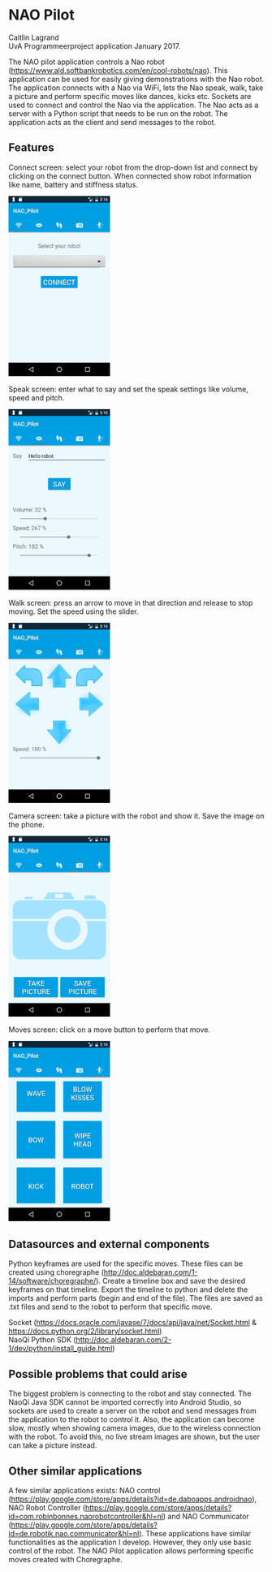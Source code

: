 # NAO Pilot
Caitlin Lagrand </br>
UvA Programmeerproject application January 2017.


The NAO pilot application controls a Nao robot (https://www.ald.softbankrobotics.com/en/cool-robots/nao). This application can be used for easily giving demonstrations with the Nao robot. The application connects with a Nao via WiFi, lets the Nao speak, walk, take a picture and perform specific moves like dances, kicks etc. Sockets are used to connect and control the Nao via the application. The Nao acts as a server with a Python script that needs to be run on the robot. The application acts as the client and send messages to the robot.


## Features

Connect screen: select your robot from the drop-down list and connect by clicking on the connect button. When connected show robot information like name, battery and stiffness status.

<!-- TODO: add connected screenshot -->

<img src="/doc/Connect.png" style="width: 200px;">

Speak screen: enter what to say and set the speak settings like volume, speed and pitch.

<img src="/doc/Speak.png" style="width: 200px;">

Walk screen: press an arrow to move in that direction and release to stop moving. Set the speed using the slider.

<img src="/doc/Walk.png" style="width: 200px;">

Camera screen: take a picture with the robot and show it. Save the image on the phone.

<img src="/doc/Camera.png" style="width: 200px;">

Moves screen: click on a move button to perform that move.

<img src="/doc/Moves.png" style="width: 200px;">

## Datasources and external components

Python keyframes are used for the specific moves. These files can be created using choregraphe (http://doc.aldebaran.com/1-14/software/choregraphe/). Create a timeline box and save the desired keyframes on that timeline. Export the timeline to python and delete the imports and perform parts (begin and end of the file). The files are saved as .txt files and send to the robot to perform that specific move.

Socket (https://docs.oracle.com/javase/7/docs/api/java/net/Socket.html & https://docs.python.org/2/library/socket.html) </br>
NaoQi Python SDK (http://doc.aldebaran.com/2-1/dev/python/install_guide.html) </br>

## Possible problems that could arise

The biggest problem is connecting to the robot and stay connected. The NaoQi Java SDK cannot be imported correctly into Android Studio, so sockets are used to create a server on the robot and send messages from the application to the robot to control it.
Also, the application can become slow, mostly when showing camera images, due to the wireless connection with the robot. To avoid this, no live stream images are shown, but the user can take a picture instead.

## Other similar applications
A few similar applications exists: NAO control (https://play.google.com/store/apps/details?id=de.daboapps.androidnao), NAO Robot Controller (https://play.google.com/store/apps/details?id=com.robinbonnes.naorobotcontroller&hl=nl) and NAO Communicator (https://play.google.com/store/apps/details?id=de.robotik.nao.communicator&hl=nl).
These applications have similar functionalities as the application I develop. However, they only use basic control of the robot. The NAO Pilot application allows performing specific moves created with Choregraphe.
